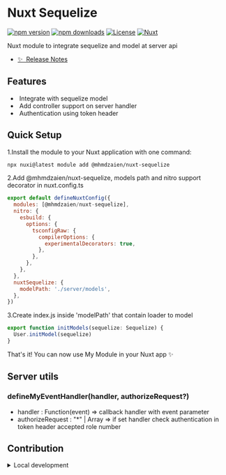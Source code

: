 <!--
Get your module up and running quickly.

Find and replace all on all files (CMD+SHIFT+F):
- Name: Nuxt Sequelize
- Package name: @mhmdzaien/nuxt-sequelize
- Description: Nuxt module to integrate sequelize
-->

# Nuxt Sequelize

[![npm version][npm-version-src]][npm-version-href]
[![npm downloads][npm-downloads-src]][npm-downloads-href]
[![License][license-src]][license-href]
[![Nuxt][nuxt-src]][nuxt-href]

Nuxt module to integrate sequelize and model at server api 

- [✨ &nbsp;Release Notes](/CHANGELOG.md)
<!-- - [🏀 Online playground](https://stackblitz.com/github/your-org/my-module?file=playground%2Fapp.vue) -->
<!-- - [📖 &nbsp;Documentation](https://example.com) -->

## Features

<!-- Highlight some of the features your module provide here -->
- &nbsp;Integrate with sequelize model
- &nbsp;Add controller support on server handler
- &nbsp;Authentication using token header

## Quick Setup

1.Install the module to your Nuxt application with one command:

```bash
npx nuxi@latest module add @mhmdzaien/nuxt-sequelize
```
2.Add @mhmdzaien/nuxt-sequelize, models path and nitro support decorator in nuxt.config.ts

```js
export default defineNuxtConfig({
  modules: [@mhmdzaien/nuxt-sequelize],
  nitro: {
    esbuild: {
      options: {
        tsconfigRaw: {
          compilerOptions: {
            experimentalDecorators: true,
          },
        },
      },
    },
  },
  nuxtSequelize: {
    modelPath: './server/models',
  },
})
```

3.Create index.js inside 'modelPath' that contain loader to model
```js
export function initModels(sequelize: Sequelize) {
  User.initModel(sequelize)
}
```

That's it! You can now use My Module in your Nuxt app ✨

## Server utils

### defineMyEventHandler(handler, authorizeRequest?)
- handler : Function(event) => callback handler with event parameter
- authorizeRequest : "*" | Array<number> => if set handler check authentication in token header accepted role number
## Contribution

<details>
  <summary>Local development</summary>
  
  ```bash
  # Install dependencies
  npm install
  
  # Generate type stubs
  npm run dev:prepare
  
  # Develop with the playground
  npm run dev
  
  # Build the playground
  npm run dev:build
  
  # Run ESLint
  npm run lint
  
  # Run Vitest
  npm run test
  npm run test:watch
  
  # Release new version
  npm run release
  ```

</details>

<!-- Badges -->
[npm-version-src]: https://img.shields.io/npm/v/my-module/latest.svg?style=flat&colorA=020420&colorB=00DC82
[npm-version-href]: https://www.npmjs.com/package/@mhmdzaien/nuxt-sequelize

[npm-downloads-src]: https://img.shields.io/npm/dm/my-module.svg?style=flat&colorA=020420&colorB=00DC82
[npm-downloads-href]: https://npm.chart.dev/@mhmdzaien/nuxt-sequelize

[license-src]: https://img.shields.io/npm/l/my-module.svg?style=flat&colorA=020420&colorB=00DC82
[license-href]: https://npmjs.com/package/@mhmdzaien/nuxt-sequelize

[nuxt-src]: https://img.shields.io/badge/Nuxt-020420?logo=nuxt.js
[nuxt-href]: https://nuxt.com
